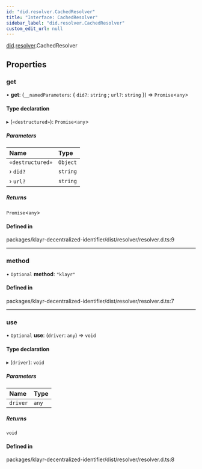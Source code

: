 ```yaml
---
id: "did.resolver.CachedResolver"
title: "Interface: CachedResolver"
sidebar_label: "did.resolver.CachedResolver"
custom_edit_url: null
---
```


[did](../namespaces/did.md).[resolver](../namespaces/did.resolver.md).CachedResolver

## Properties

### get

• **get**: (`__namedParameters`: { `did?`: `string` ; `url?`: `string`  }) => `Promise`<`any`\>

#### Type declaration

▸ (`«destructured»`): `Promise`<`any`\>

##### Parameters

| Name | Type |
| :------ | :------ |
| `«destructured»` | `Object` |
| › `did?` | `string` |
| › `url?` | `string` |

##### Returns

`Promise`<`any`\>

#### Defined in

packages/klayr-decentralized-identifier/dist/resolver/resolver.d.ts:9

___

### method

• `Optional` **method**: ``"klayr"``

#### Defined in

packages/klayr-decentralized-identifier/dist/resolver/resolver.d.ts:7

___

### use

• `Optional` **use**: (`driver`: `any`) => `void`

#### Type declaration

▸ (`driver`): `void`

##### Parameters

| Name | Type |
| :------ | :------ |
| `driver` | `any` |

##### Returns

`void`

#### Defined in

packages/klayr-decentralized-identifier/dist/resolver/resolver.d.ts:8
